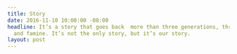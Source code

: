 ```yaml
---
title: Story
date: 2016-11-10 10:08:00 -08:00
headline: It’s a story that goes back  more than three generations, through war, feast
  and famine. It’s not the only story, but it’s our story.
layout: post
---
```


